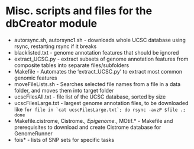 Misc. scripts and files for the dbCreator module
================================================

-   autorsync.sh, autorsync1.sh - downloads whole UCSC database using rsync, restarting
    rsync if it breaks
-   blacklisted.txt - genome annotation features that should be ignored
-   extract\_UCSC.py - extract subsets of genome annotation features
    from composite tables into separate files/subfolders
-   Makefile - Automates the ‘extract\_UCSC.py’ to extract most common
    genomic features
-   moveFileLists.sh - Searches selected file names from a file in a
    data folder, and moves them into target folder
-   ucscFilesAll.txt - file list of the UCSC database, sorted by size
-   ucscFilesLarge.txt - largest genome annotation files, to be
    downloaded like
    `` for file in `cat ucscFilesLarge.txt`; do rsync -avzP $file .; done ``
- Makefile.cistrome, Cistrome.*, Epigenome.*, MOtif.* - Makefile and prerequisites to download and create Cistrome database for GenomeRunner
- fois* - lists of SNP sets for specific tasks
